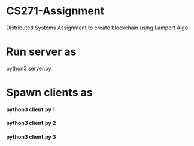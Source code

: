 # CS271-Assignment
Distributed Systems Assignment to create blockchain using Lamport Algo

# Run server as
python3 server.py

# Spawn clients as
#### python3 client.py 1
#### python3 client.py 2
#### python3 client.py 3
